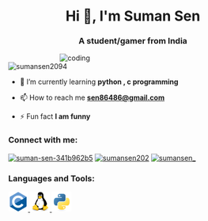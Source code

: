 <h1 align="center">Hi 👋, I'm Suman Sen</h1>
<h3 align="center">A student/gamer from India</h3>
<img align="right" alt="coding" width="400" src="https://media.tenor.com/-UygBh3nnfEAAAAC/coding.gif">




<p align="left"> <img src="https://komarev.com/ghpvc/?username=sumansen2094&label=Profile%20views&color=0e75b6&style=flat" alt="sumansen2094" /> </p>

- 🌱 I’m currently learning **python , c programming**

- 📫 How to reach me **sen86486@gmail.com**

- ⚡ Fun fact **I am funny**

<h3 align="left">Connect with me:</h3>
<p align="left">
<a href="https://linkedin.com/in/suman-sen-341b962b5" target="blank"><img align="center" src="https://raw.githubusercontent.com/rahuldkjain/github-profile-readme-generator/master/src/images/icons/Social/linked-in-alt.svg" alt="suman-sen-341b962b5" height="30" width="40" /></a>
<a href="https://fb.com/sumansen202" target="blank"><img align="center" src="https://raw.githubusercontent.com/rahuldkjain/github-profile-readme-generator/master/src/images/icons/Social/facebook.svg" alt="sumansen202" height="30" width="40" /></a>
<a href="https://instagram.com/sumansen_" target="blank"><img align="center" src="https://raw.githubusercontent.com/rahuldkjain/github-profile-readme-generator/master/src/images/icons/Social/instagram.svg" alt="sumansen_" height="30" width="40" /></a>
</p>

<h3 align="left">Languages and Tools:</h3>
<p align="left"> <a href="https://www.cprogramming.com/" target="_blank" rel="noreferrer"> <img src="https://raw.githubusercontent.com/devicons/devicon/master/icons/c/c-original.svg" alt="c" width="40" height="40"/> </a> <a href="https://www.linux.org/" target="_blank" rel="noreferrer"> <img src="https://raw.githubusercontent.com/devicons/devicon/master/icons/linux/linux-original.svg" alt="linux" width="40" height="40"/> </a> <a href="https://www.python.org" target="_blank" rel="noreferrer"> <img src="https://raw.githubusercontent.com/devicons/devicon/master/icons/python/python-original.svg" alt="python" width="40" height="40"/> </a> </p>

